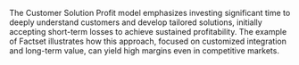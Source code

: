 The Customer Solution Profit model emphasizes investing significant time to deeply understand customers and develop tailored solutions, initially accepting short-term losses to achieve sustained profitability. The example of Factset illustrates how this approach, focused on customized integration and long-term value, can yield high margins even in competitive markets.
